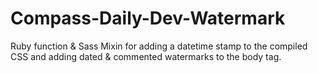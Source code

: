 # Compass-Daily-Dev-Watermark
Ruby function &amp; Sass Mixin for adding a datetime stamp to the compiled CSS and adding dated &amp; commented watermarks to the body tag.
